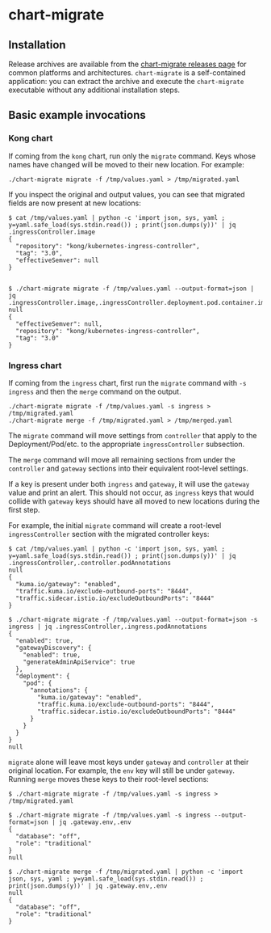 # chart-migrate

## Installation

Release archives are available from the [chart-migrate releases
page](https://github.com/Kong/chart-migrate/releases) for common platforms and
architectures. `chart-migrate` is a self-contained application: you can extract
the archive and execute the `chart-migrate` executable without any additional
installation steps.

## Basic example invocations

### Kong chart

If coming from the `kong` chart, run only the `migrate` command. Keys whose
names have changed will be moved to their new location. For example:

```
./chart-migrate migrate -f /tmp/values.yaml > /tmp/migrated.yaml
```

If you inspect the original and output values, you can see that migrated fields
are now present at new locations:

```
$ cat /tmp/values.yaml | python -c 'import json, sys, yaml ; y=yaml.safe_load(sys.stdin.read()) ; print(json.dumps(y))' | jq .ingressController.image
{
  "repository": "kong/kubernetes-ingress-controller",
  "tag": "3.0",
  "effectiveSemver": null
}


$ ./chart-migrate migrate -f /tmp/values.yaml --output-format=json | jq .ingressController.image,.ingressController.deployment.pod.container.image
null
{
  "effectiveSemver": null,
  "repository": "kong/kubernetes-ingress-controller",
  "tag": "3.0"
}
```

### Ingress chart

If coming from the `ingress` chart, first run the `migrate` command with `-s
ingress` and then the `merge` command on the output.

```
./chart-migrate migrate -f /tmp/values.yaml -s ingress > /tmp/migrated.yaml
./chart-migrate merge -f /tmp/migrated.yaml > /tmp/merged.yaml
```

The `migrate` command will move settings from `controller` that apply to the
Deployment/Pod/etc. to the appropriate `ingressController` subsection.

The `merge` command will move all remaining sections from under the
`controller` and `gateway` sections into their equivalent root-level settings.

If a key is present under both `ingress` and `gateway`, it will use the
`gateway` value and print an alert. This should not occur, as `ingress` keys
that would collide with `gateway` keys should have all moved to new locations
during the first step.

For example, the initial `migrate` command  will create a root-level
`ingressController` section with the migrated controller keys:

```
$ cat /tmp/values.yaml | python -c 'import json, sys, yaml ; y=yaml.safe_load(sys.stdin.read()) ; print(json.dumps(y))' | jq .ingressController,.controller.podAnnotations
null
{
  "kuma.io/gateway": "enabled",
  "traffic.kuma.io/exclude-outbound-ports": "8444",
  "traffic.sidecar.istio.io/excludeOutboundPorts": "8444"
}

$ ./chart-migrate migrate -f /tmp/values.yaml --output-format=json -s ingress | jq .ingressController,.ingress.podAnnotations
{
  "enabled": true,
  "gatewayDiscovery": {
    "enabled": true,
    "generateAdminApiService": true
  },
  "deployment": {
    "pod": {
      "annotations": {
        "kuma.io/gateway": "enabled",
        "traffic.kuma.io/exclude-outbound-ports": "8444",
        "traffic.sidecar.istio.io/excludeOutboundPorts": "8444"
      }
    }
  }
}
null
```

`migrate` alone will leave most keys under `gateway` and `controller` at their
original location. For example, the `env` key will still be under `gateway`.
Running `merge` moves these keys to their root-level sections:

```
$ ./chart-migrate migrate -f /tmp/values.yaml -s ingress > /tmp/migrated.yaml

$ ./chart-migrate migrate -f /tmp/values.yaml -s ingress --output-format=json | jq .gateway.env,.env
{
  "database": "off",
  "role": "traditional"
}
null

$ ./chart-migrate merge -f /tmp/migrated.yaml | python -c 'import json, sys, yaml ; y=yaml.safe_load(sys.stdin.read()) ; print(json.dumps(y))' | jq .gateway.env,.env
null
{
  "database": "off",
  "role": "traditional"
}
```
